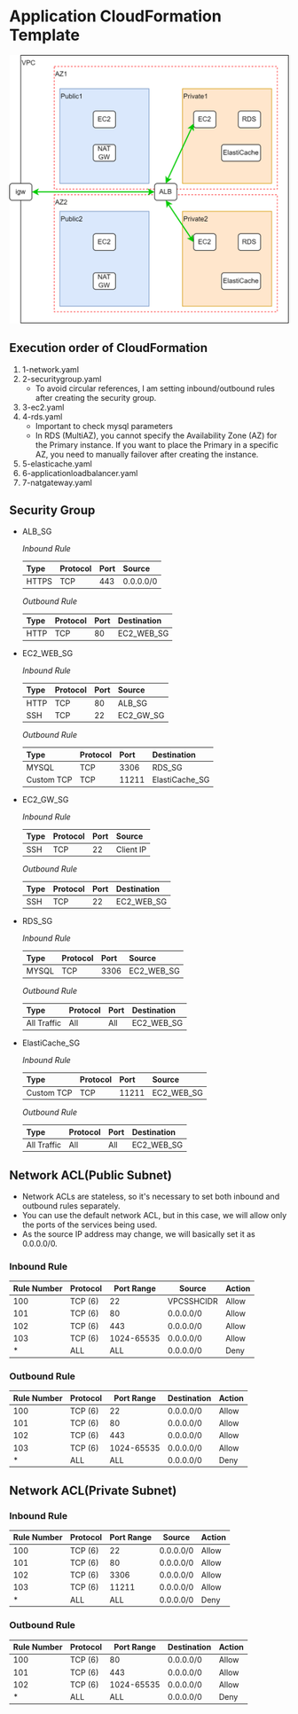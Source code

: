 # Application CloudFormation Template

![Diagram](application_diagram.png)

## Execution order of CloudFormation
1. 1-network.yaml
2. 2-securitygroup.yaml
    - To avoid circular references, I am setting inbound/outbound rules after creating the security group.
3. 3-ec2.yaml
4. 4-rds.yaml
    - Important to check mysql parameters
    - In RDS (MultiAZ), you cannot specify the Availability Zone (AZ) for the Primary instance. If you want to place the Primary in a specific AZ, you need to manually failover after creating the instance.
5. 5-elasticache.yaml
6. 6-applicationloadbalancer.yaml
7. 7-natgateway.yaml

## Security Group
* ALB_SG

    *Inbound Rule*

    | Type | Protocol | Port | Source |
    | ------ | --------- | ----- | ------ |
    | HTTPS  | TCP       | 443   | 0.0.0.0/0 |

    *Outbound Rule*

    | Type | Protocol | Port | Destination |
    | ------ | --------- | ----- | ------ |
    | HTTP   | TCP       | 80    | EC2_WEB_SG |

* EC2_WEB_SG

    *Inbound Rule*

    | Type | Protocol | Port | Source |
    | ------ | --------- | ----- | ------ |
    | HTTP   | TCP       | 80    | ALB_SG  |
    | SSH    | TCP       | 22    | EC2_GW_SG |

    *Outbound Rule*

    | Type | Protocol | Port | Destination |
    | ------ | --------- | ----- | ------ |
    | MYSQL  | TCP       | 3306  | RDS_SG |
    | Custom TCP | TCP  | 11211 | ElastiCache_SG |

* EC2_GW_SG

    *Inbound Rule*

    | Type | Protocol | Port | Source |
    | ------ | --------- | ----- | ------ |
    | SSH    | TCP       | 22    | Client IP |

    *Outbound Rule*

    | Type | Protocol | Port | Destination |
    | ------ | --------- | ----- | ------ |
    | SSH    | TCP       | 22    | EC2_WEB_SG |

* RDS_SG

    *Inbound Rule*

    | Type | Protocol | Port | Source |
    | ------ | --------- | ----- | ------ |
    | MYSQL  | TCP       | 3306  | EC2_WEB_SG |

    *Outbound Rule*

    | Type | Protocol | Port | Destination |
    | ------ | --------- | ----- | ------ |
    | All Traffic | All | All | EC2_WEB_SG |

* ElastiCache_SG

    *Inbound Rule*

    | Type | Protocol | Port | Source |
    | ------ | --------- | ----- | ------ |
    | Custom TCP | TCP | 11211 | EC2_WEB_SG |

    *Outbound Rule*

    | Type | Protocol | Port | Destination |
    | ------ | --------- | ----- | ------ |
    | All Traffic | All | All | EC2_WEB_SG |

## Network ACL(Public Subnet)
* Network ACLs are stateless, so it's necessary to set both inbound and outbound rules separately.
* You can use the default network ACL, but in this case, we will allow only the ports of the services being used.
* As the source IP address may change, we will basically set it as 0.0.0.0/0.

### Inbound Rule

| Rule Number | Protocol | Port Range | Source     | Action |
| ---------- | ---------- | ---------- | ---------- | --------------- |
| 100        | TCP (6)    | 22         | VPCSSHCIDR | Allow           |
| 101        | TCP (6)    | 80         | 0.0.0.0/0  | Allow           |
| 102        | TCP (6)    | 443        | 0.0.0.0/0  | Allow           |
| 103        | TCP (6)    | 1024-65535 | 0.0.0.0/0  | Allow           |
| *          | ALL        | ALL        | 0.0.0.0/0  | Deny            |

### Outbound Rule

| Rule Number | Protocol | Port Range | Destination | Action |
| ---------- | ---------- | ---------- | ----------------- | --------------- |
| 100        | TCP (6)    | 22         | 0.0.0.0/0         | Allow           |
| 101        | TCP (6)    | 80         | 0.0.0.0/0         | Allow           |
| 102        | TCP (6)    | 443        | 0.0.0.0/0         | Allow           |
| 103        | TCP (6)    | 1024-65535 | 0.0.0.0/0         | Allow           |
| *          | ALL        | ALL        | 0.0.0.0/0         | Deny            |

## Network ACL(Private Subnet)
### Inbound Rule

| Rule Number | Protocol | Port Range | Source     | Action |
| ---------- | ---------- | ---------- | ---------- | --------------- |
| 100        | TCP (6)    | 22         | 0.0.0.0/0  | Allow           |
| 101        | TCP (6)    | 80         | 0.0.0.0/0  | Allow           |
| 102        | TCP (6)    | 3306       | 0.0.0.0/0  | Allow           |
| 103        | TCP (6)    | 11211      | 0.0.0.0/0  | Allow           |
| *          | ALL        | ALL        | 0.0.0.0/0  | Deny            |

### Outbound Rule

| Rule Number | Protocol | Port Range | Destination | Action |
| ---------- | ---------- | ---------- | ----------------- | --------------- |
| 100        | TCP (6)    | 80         | 0.0.0.0/0         | Allow           |
| 101        | TCP (6)    | 443        | 0.0.0.0/0         | Allow           |
| 102        | TCP (6)    | 1024-65535 | 0.0.0.0/0         | Allow           |
| *          | ALL        | ALL        | 0.0.0.0/0         | Deny            |
